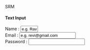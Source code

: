 <html>
  <head>
    SRM
  </head>
  <body>
    <from>
      <h4> Text Input </h4>
      Name : <input type = "text" name = "user_name" size = "4" value = "e.g. Ravi kumar" maxlength = "10"> 
      <br/>
      Email : <input type = "text" email = "email_id" size = "20" value = "e.g. revi@gmail.com" maxlength = "20"> 
      <br/>
    Password : <input type = "Password" name = "user_pass"> 
    <br/>
    </from>
  </body>
  </html>
